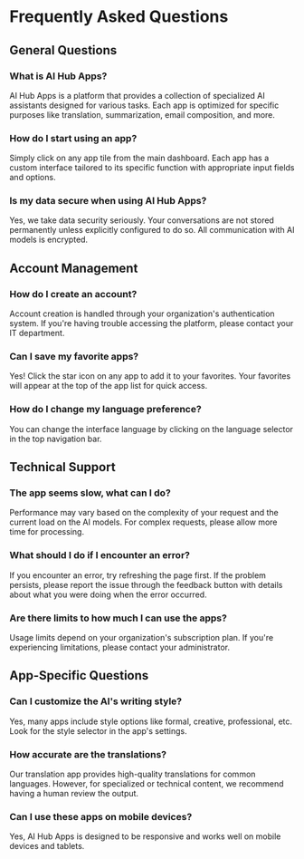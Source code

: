 # Frequently Asked Questions

## General Questions

### What is AI Hub Apps?
AI Hub Apps is a platform that provides a collection of specialized AI assistants designed for various tasks. Each app is optimized for specific purposes like translation, summarization, email composition, and more.

### How do I start using an app?
Simply click on any app tile from the main dashboard. Each app has a custom interface tailored to its specific function with appropriate input fields and options.

### Is my data secure when using AI Hub Apps?
Yes, we take data security seriously. Your conversations are not stored permanently unless explicitly configured to do so. All communication with AI models is encrypted.

## Account Management

### How do I create an account?
Account creation is handled through your organization's authentication system. If you're having trouble accessing the platform, please contact your IT department.

### Can I save my favorite apps?
Yes! Click the star icon on any app to add it to your favorites. Your favorites will appear at the top of the app list for quick access.

### How do I change my language preference?
You can change the interface language by clicking on the language selector in the top navigation bar.

## Technical Support

### The app seems slow, what can I do?
Performance may vary based on the complexity of your request and the current load on the AI models. For complex requests, please allow more time for processing.

### What should I do if I encounter an error?
If you encounter an error, try refreshing the page first. If the problem persists, please report the issue through the feedback button with details about what you were doing when the error occurred.

### Are there limits to how much I can use the apps?
Usage limits depend on your organization's subscription plan. If you're experiencing limitations, please contact your administrator.

## App-Specific Questions

### Can I customize the AI's writing style?
Yes, many apps include style options like formal, creative, professional, etc. Look for the style selector in the app's settings.

### How accurate are the translations?
Our translation app provides high-quality translations for common languages. However, for specialized or technical content, we recommend having a human review the output.

### Can I use these apps on mobile devices?
Yes, AI Hub Apps is designed to be responsive and works well on mobile devices and tablets.